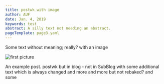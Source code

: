 ```yaml
---
title: postwk with image
author: AUF
date: Jan. 4, 2019
keywords: test
abstract: A silly text not needing an abstract.
pageTemplate: page3.yaml
---
```


Some text without meaning; really? with an image 

![first picture ]( /static/img/120-2026_IMG.JPG  "Logo Title Text 1")

  An example post.  postwk but in blog - not in SubBlog
with some additional text 
which is always changed and more
and more but not rebaked?
and some 